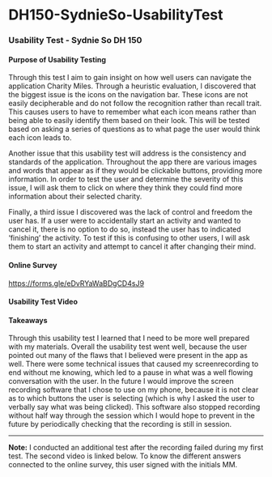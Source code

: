 # DH150-SydnieSo-UsabilityTest
### Usability Test - Sydnie So DH 150

#### Purpose of Usability Testing
Through this test I aim to gain insight on how well users can navigate the application Charity Miles. Through a heuristic evaluation, I discovered that the biggest issue is the icons on the navigation bar. These icons are not easily decipherable and do not follow the recognition rather than recall trait. This causes users to have to remember what each icon means rather than being able to easily identify them based on their look. This will be tested based on asking a series of questions as to what page the user would think each icon leads to. 

Another issue that this usability test will address is the consistency and standards of the application. Throughout the app there are various images and words that appear as if they would be clickable buttons, providing more information. In order to test the user and determine the severity of this issue, I will ask them to click on where they think they could find more information about their selected charity. 

Finally, a third issue I discovered was the lack of control and freedom the user has. If a user were to accidentally start an activity and wanted to cancel it, there is no option to do so, instead the user has to indicated ‘finishing’ the activity. To test if this is confusing to other users, I will ask them to start an activity and attempt to cancel it after changing their mind.

#### Online Survey
https://forms.gle/eDvRYaWaBDgCD4sJ9

#### Usability Test Video


#### Takeaways
Through this usability test I learned that I need to be more well prepared with my materials. Overall the usability test went well, because the user pointed out many of the flaws that I believed were present in the app as well. There were some technical issues that caused my screenrecording to end without me knowing, which led to a pause in what was a well flowing conversation with the user. In the future I would improve the screen recording software that I chose to use on my phone, because it is not clear as to which buttons the user is selecting (which is why I asked the user to verbally say what was being clicked). This software also stopped recording without half way through the session which I would hope to prevent in the future by periodically checking that the recording is still in session.

---

**Note:**
I conducted an additional test after the recording failed during my first test. The second video is linked below. To know the different answers connected to the online survey, this user signed with the initials MM.
